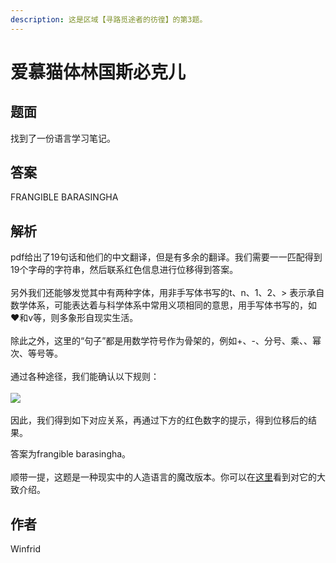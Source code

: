 ```yaml
---
description: 这是区域【寻路觅途者的彷徨】的第3题。
---
```


# 爱慕猫体林国斯必克儿

## 题面

找到了一份语言学习笔记。

[//]: # (<figure><img src="../../../.gitbook/assets/image &#40;17&#41;.png" alt=""><figcaption></figcaption></figure>)

## 答案

FRANGIBLE BARASINGHA

## 解析

pdf给出了19句话和他们的中文翻译，但是有多余的翻译。我们需要一一匹配得到19个字母的字符串，然后联系红色信息进行位移得到答案。\
\
另外我们还能够发觉其中有两种字体，用非手写体书写的t、n、1、2、>
表示承自数学体系，可能表达着与科学体系中常用义项相同的意思，用手写体书写的，如❤和v等，则多象形自现实生活。\
\
除此之外，这里的“句子”都是用数学符号作为骨架的，例如+、-、分号、乘、、幂次、等号等。\
\
通过各种途径，我们能确认以下规则：\
\
![](https://statics.pku1.miaomiaomiao.com.cn/static/files/7adde1db69d74899963063391d6f252e.jpg)\
\
因此，我们得到如下对应关系，再通过下方的红色数字的提示，得到位移后的结果。

[//]: # (<figure><img src="https://statics.pku1.miaomiaomiao.com.cn/static/files/8e798fa58a69437782c250dfe7d57eb1.jpg" alt=""><figcaption></figcaption></figure>)

答案为frangible barasingha。\
\
顺带一提，这题是一种现实中的人造语言的魔改版本。你可以在[这里](https://tck.mn/transalg)看到对它的大致介绍。

## 作者

Winfrid
